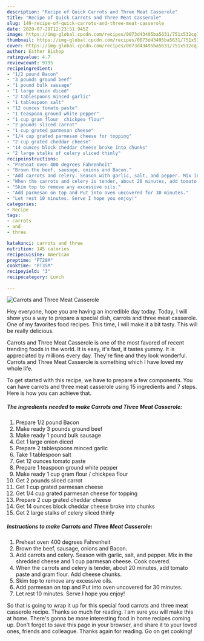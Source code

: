 ```yaml
---
description: "Recipe of Quick Carrots and Three Meat Casserole"
title: "Recipe of Quick Carrots and Three Meat Casserole"
slug: 149-recipe-of-quick-carrots-and-three-meat-casserole
date: 2020-07-29T12:23:51.945Z
image: https://img-global.cpcdn.com/recipes/0073d43495ba5631/751x532cq70/carrots-and-three-meat-casserole-recipe-main-photo.jpg
thumbnail: https://img-global.cpcdn.com/recipes/0073d43495ba5631/751x532cq70/carrots-and-three-meat-casserole-recipe-main-photo.jpg
cover: https://img-global.cpcdn.com/recipes/0073d43495ba5631/751x532cq70/carrots-and-three-meat-casserole-recipe-main-photo.jpg
author: Esther Bishop
ratingvalue: 4.7
reviewcount: 9795
recipeingredient:
- "1/2 pound Bacon"
- "3 pounds ground beef"
- "1 pound bulk sausage"
- "1 large onion diced"
- "2 tablespoons minced garlic"
- "1 tablespoon salt"
- "12 ounces tomato paste"
- "1 teaspoon ground white pepper"
- "1 cup gram flour  chickpea flour"
- "2 pounds sliced carrot"
- "1 cup grated parmesan cheese"
- "1/4 cup grated parmesan cheese for topping"
- "2 cup grated cheddar cheese"
- "14 ounces block cheddar cheese broke into chunks"
- "2 large stalks of celery sliced thinly"
recipeinstructions:
- "Preheat oven 400 degrees Fahrenheit"
- "Brown the beef, sausage, onions and Bacon."
- "Add carrots and celery. Season with garlic, salt, and pepper. Mix in the shredded cheese and 1 cup parmesan cheese. Cook covered."
- "When the carrots and celery is tender, about 20 minutes, add tomato paste and gram flour. Add cheese chunks."
- "Skim top to remove any excessive oils."
- "Add parmesan on top and Put into oven uncovered for 30 minutes."
- "Let rest 10 minutes. Serve I hope you enjoy!"
categories:
- Recipe
tags:
- carrots
- and
- three

katakunci: carrots and three 
nutrition: 145 calories
recipecuisine: American
preptime: "PT28M"
cooktime: "PT35M"
recipeyield: "3"
recipecategory: Lunch

---
```



![Carrots and Three Meat Casserole](https://img-global.cpcdn.com/recipes/0073d43495ba5631/751x532cq70/carrots-and-three-meat-casserole-recipe-main-photo.jpg)

Hey everyone, hope you are having an incredible day today. Today, I will show you a way to prepare a special dish, carrots and three meat casserole. One of my favorites food recipes. This time, I will make it a bit tasty. This will be really delicious.

Carrots and Three Meat Casserole is one of the most favored of recent trending foods in the world. It is easy, it's fast, it tastes yummy. It is appreciated by millions every day. They're fine and they look wonderful. Carrots and Three Meat Casserole is something which I have loved my whole life.




To get started with this recipe, we have to prepare a few components. You can have carrots and three meat casserole using 15 ingredients and 7 steps. Here is how you can achieve that.

<!--inarticleads1-->

##### The ingredients needed to make Carrots and Three Meat Casserole:

1. Prepare 1/2 pound Bacon
1. Make ready 3 pounds ground beef
1. Make ready 1 pound bulk sausage
1. Get 1 large onion diced
1. Prepare 2 tablespoons minced garlic
1. Take 1 tablespoon salt
1. Get 12 ounces tomato paste
1. Prepare 1 teaspoon ground white pepper
1. Make ready 1 cup gram flour / chickpea flour
1. Get 2 pounds sliced carrot
1. Get 1 cup grated parmesan cheese
1. Get 1/4 cup grated parmesan cheese for topping
1. Prepare 2 cup grated cheddar cheese
1. Get 14 ounces block cheddar cheese broke into chunks
1. Get 2 large stalks of celery sliced thinly




<!--inarticleads2-->

##### Instructions to make Carrots and Three Meat Casserole:

1. Preheat oven 400 degrees Fahrenheit
1. Brown the beef, sausage, onions and Bacon.
1. Add carrots and celery. Season with garlic, salt, and pepper. Mix in the shredded cheese and 1 cup parmesan cheese. Cook covered.
1. When the carrots and celery is tender, about 20 minutes, add tomato paste and gram flour. Add cheese chunks.
1. Skim top to remove any excessive oils.
1. Add parmesan on top and Put into oven uncovered for 30 minutes.
1. Let rest 10 minutes. Serve I hope you enjoy!




So that is going to wrap it up for this special food carrots and three meat casserole recipe. Thanks so much for reading. I am sure you will make this at home. There's gonna be more interesting food in home recipes coming up. Don't forget to save this page in your browser, and share it to your loved ones, friends and colleague. Thanks again for reading. Go on get cooking!
